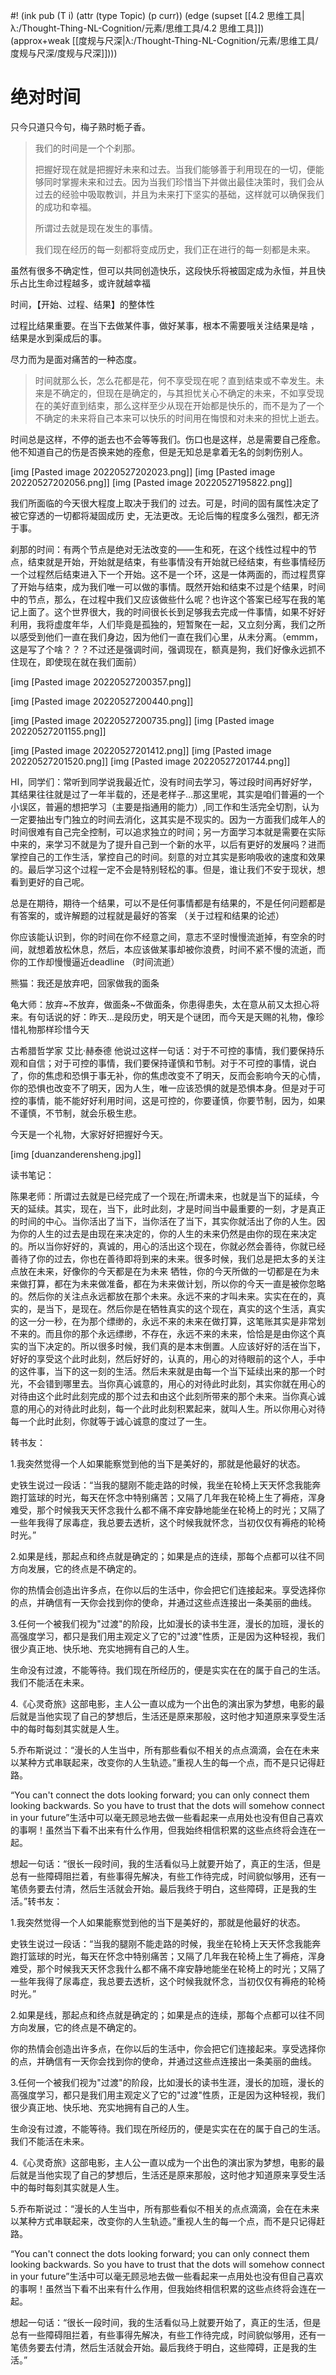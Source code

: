 #! (ink pub (T i) (attr (type Topic) (p curr)) (edge (supset [[4.2 思维工具|λ:/Thought-Thing-NL-Cognition/元素/思维工具/4.2 思维工具]]) (approx+weak [[度规与尺深|λ:/Thought-Thing-NL-Cognition/元素/思维工具/度规与尺深/度规与尺深]])))

# 绝对时间

只今只道只今句，梅子熟时栀子香。 ​

> 我们的时间是一个个刹那。
> 
> 把握好现在就是把握好未来和过去。当我们能够善于利用现在的一切，便能够同时掌握未来和过去。因为当我们珍惜当下并做出最佳决策时，我们会从过去的经验中吸取教训，并且为未来打下坚实的基础，这样就可以确保我们的成功和幸福。
> 
> 所谓过去就是现在发生的事情。
> 
> 我们现在经历的每一刻都将变成历史，我们正在进行的每一刻都是未来。


虽然有很多不确定性，但可以共同创造快乐，这段快乐将被固定成为永恒，并且快乐占比生命过程越多，或许就越幸福

时间，【开始、过程、结果】的整体性

过程比结果重要。在当下去做某件事，做好某事，根本不需要哦关注结果是啥 ，结果是水到渠成后的事。

尽力而为是面对痛苦的一种态度。

> 时间就那么长，怎么花都是花，何不享受现在呢？直到结束或不幸发生。未来是不确定的，但现在是确定的，与其担忧关心不确定的未来，不如享受现在的美好直到结束，那么这样至少从现在开始都是快乐的，而不是为了一个不确定的未来将自己本来可以快乐的时间用在悔恨和对未来的担忧上逝去。

时间总是这样，不停的逝去也不会等等我们。伤口也是这样，总是需要自己痊愈。他不知道自己的伤是否换来她的痊愈，但是无知总是拿着无名的剑刺伤别人。


[img [Pasted image 20220527202023.png]]
[img [Pasted image 20220527202056.png]] 
  [img [Pasted image 20220527195822.png]]

我们所面临的今天很大程度上取决于我们的 过去。可是，时间的固有属性决定了被它穿透的一切都将凝固成历 史，无法更改。无论后悔的程度多么强烈，都无济于事。


刹那的时间：有两个节点是绝对无法改变的——生和死，在这个线性过程中的节点，结束就是开始，开始就是结束，有些事情没有开始就已经结束，有些事情经历一个过程然后结束进入下一个开始。这不是一个环，这是一体两面的，而过程贯穿了开始与结束，成为我们唯一可以做的事情。既然开始和结束不过是个结果，时间中的节点，那么，在过程中我们又应该做些什么呢？也许这个答案已经写在我的笔记上面了。这个世界很大，我的时间很长长到足够我去完成一件事情，如果不好好利用，我将虚度年华，人们毕竟是孤独的，短暂聚在一起，又立刻分离，我们之所以感受到他们一直在我们身边，因为他们一直在我们心里，从未分离。（emmm，这是写了个啥？？？不过还是强调时间，强调现在，额真是狗，我们好像永远抓不住现在，即使现在就在我们面前）



[img [Pasted image 20220527200357.png]]

[img [Pasted image 20220527200440.png]]

[img [Pasted image 20220527200735.png]]
[img [Pasted image 20220527201155.png]]

[img [Pasted image 20220527201412.png]]
[img [Pasted image 20220527201520.png]]
[img [Pasted image 20220527201744.png]]


HI，同学们：常听到同学说我最近忙，没有时间去学习，等过段时间再好好学，其结果往往就是过了一年半载的，还是老样子…那这里呢，其实是咱们普遍的一个小误区，普遍的想把学习（主要是指通用的能力）,同工作和生活完全切割，认为一定要抽出专门独立的时间去消化，这其实是不现实的。因为一方面我们成年人的时间很难有自己完全控制，可以追求独立的时间；另一方面学习本就是需要在实际中来的，来学习不就是为了提升自己到一个新的水平，以后有更好的发展吗？进而掌控自己的工作生活，掌控自己的时间。刻意的对立其实是影响吸收的速度和效果的。最后学习这个过程一定不会是特别轻松的事。但是，谁让我们不安于现状，想看到更好的自己呢。
  


总是在期待，期待一个结果，可以不是任何事情都是有结果的，不是任何问题都是有答案的，或许解题的过程就是最好的答案
（关于过程和结果的论述）



你应该能认识到，你的时间在你不经意之间，意志不坚时慢慢流逝掉，有空余的时间，就想着放松休息，然后，本应该做某事却被你浪费，时间不紧不慢的流逝，而你的工作却慢慢逼近deadline
（时间流逝）


熊猫：我还是放弃吧，回家做我的面条

龟大师：放弃~不放弃，做面条~不做面条，你患得患失，太在意从前又太担心将来。有句话说的好：昨天...是段历史，明天是个谜团，而今天是天赐的礼物，像珍惜礼物那样珍惜今天

古希腊哲学家 艾比·赫泰德 他说过这样一句话：对于不可控的事情，我们要保持乐观和自信；对于可控的事情，我们要保持谨慎和节制。对于不可控的事情，说白了，你的焦虑和恐惧于事无补，你的焦虑改变不了明天，反而会影响今天的心情，你的恐惧也改变不了明天，因为人生，唯一应该恐惧的就是恐惧本身。但是对于可控的事情，能不能好好利用时间，这是可控的，你要谨慎，你要节制，因为，如果不谨慎，不节制，就会乐极生悲。

今天是一个礼物，大家好好把握好今天。


[img [duanzanderensheng.jpg]]


读书笔记：

陈果老师：所谓过去就是已经完成了一个现在;所谓未来，也就是当下的延续，今天的延续。其实，现在，当下，此时此刻，才是时间当中最重要的一刻，才是真正的时间的中心。当你活出了当下，当你活在了当下，其实你就活出了你的人生。因为你的人生的过去是由现在来决定的，你的人生的未来仍然是由你的现在来决定的。所以当你好好的，真诚的，用心的活出这个现在，你就必然会善待，你就已经善待了你的过去，你也在善待即将到来的未来。很多时候，我们总是把太多的关注点放在未来，好像你的今天都是在为未来 牺牲，你的今天所做的一切都是在为未来做打算，都在为未来做准备，都在为未来做计划，所以你的今天一直是被你忽略的。然后你的关注点永远都放在那个未来。永远不来的才叫未来。实实在在的，真实的，是当下，是现在。然后你是在牺牲真实的这个现在，真实的这个生活，真实的这一分一秒，在为那个缥缈的，永远不来的未来在做打算，这笔账其实是非常划不来的。而且你的那个永远缥缈，不存在，永远不来的未来，恰恰是是由你这个真实的当下决定的。所以很多时候，我们真的是本末倒置。人应该好好的活在当下，好好的享受这个此时此刻，然后好好的，认真的，用心的对待眼前的这个人，手中的这件事，当下的这一刻的生活。然后未来就是由每一个当下延续出来的那一个时光，不会错到哪里去。当你真心诚意的，用心的对待此时此刻，其实你就在用心的对待由这个此时此刻完成的那个过去和由这个此刻所带来的那个未来。当你真心诚意的用心的对待此时此刻，每一个此时此刻积累起来，就叫人生。所以你用心对待每一个此时此刻，你就等于诚心诚意的度过了一生。

转书友：

1.我突然觉得一个人如果能察觉到他的当下是美好的，那就是他最好的状态。

史铁生说过一段话：“当我的腿刚不能走路的时候，我坐在轮椅上天天怀念我能奔跑打篮球的时光，每天在怀念中特别痛苦；又隔了几年我在轮椅上生了褥疮，浑身难受，那个时候我天天怀念我什么都不痛不痒安静地能坐在轮椅上的时光；又隔了一些年我得了尿毒症，我总要去透析，这个时候我就怀念，当初仅仅有褥疮的轮椅时光。”

2.如果是线，那起点和终点就是确定的；如果是点的连续，那每个点都可以往不同方向发展，它的终点是不确定的。

你的热情会创造出许多点，在你以后的生活中，你会把它们连接起来。享受选择你的点，并确信有一天你会找到你的使命，并通过这些点连接出一条美丽的曲线。

3.任何一个被我们视为"过渡"的阶段，比如漫长的读书生涯，漫长的加班，漫长的高强度学习，都只是我们用主观定义了它的"过渡"性质，正是因为这种轻视，我们很少真正地、快乐地、充实地拥有自己的人生。

生命没有过渡，不能等待。我们现在所经历的，便是实实在在的属于自己的生活。我们不能活在未来。

4.《心灵奇旅》这部电影，主人公一直以成为一个出色的演出家为梦想，电影的最后就是当他实现了自己的梦想后，生活还是原来那般，这时他才知道原来享受生活中的每时每刻其实就是人生。

5.乔布斯说过：“漫长的人生当中，所有那些看似不相关的点点滴滴，会在在未来以某种方式串联起来，改变你的人生轨迹。” ​​​重视人生的每一个点，而不是只记得赶路。

“You can't connect the dots looking forward; you can only connect them looking backwards. So you have to trust that the dots will somehow connect in your future”生活中可以毫无顾忌地去做一些看起来一点用处也没有但自己喜欢的事啊！虽然当下看不出来有什么作用，但我始终相信积累的这些点终将会连在一起。

想起一句话：“很长一段时间，我的生活看似马上就要开始了，真正的生活，但是总有一些障碍阻拦着，有些事得先解决，有些工作待完成，时间貌似够用，还有一笔债务要去付清，然后生活就会开始。最后我终于明白，这些障碍，正是我的生活。”转书友：

1.我突然觉得一个人如果能察觉到他的当下是美好的，那就是他最好的状态。

史铁生说过一段话：“当我的腿刚不能走路的时候，我坐在轮椅上天天怀念我能奔跑打篮球的时光，每天在怀念中特别痛苦；又隔了几年我在轮椅上生了褥疮，浑身难受，那个时候我天天怀念我什么都不痛不痒安静地能坐在轮椅上的时光；又隔了一些年我得了尿毒症，我总要去透析，这个时候我就怀念，当初仅仅有褥疮的轮椅时光。”

2.如果是线，那起点和终点就是确定的；如果是点的连续，那每个点都可以往不同方向发展，它的终点是不确定的。

你的热情会创造出许多点，在你以后的生活中，你会把它们连接起来。享受选择你的点，并确信有一天你会找到你的使命，并通过这些点连接出一条美丽的曲线。

3.任何一个被我们视为"过渡"的阶段，比如漫长的读书生涯，漫长的加班，漫长的高强度学习，都只是我们用主观定义了它的"过渡"性质，正是因为这种轻视，我们很少真正地、快乐地、充实地拥有自己的人生。

生命没有过渡，不能等待。我们现在所经历的，便是实实在在的属于自己的生活。我们不能活在未来。

4.《心灵奇旅》这部电影，主人公一直以成为一个出色的演出家为梦想，电影的最后就是当他实现了自己的梦想后，生活还是原来那般，这时他才知道原来享受生活中的每时每刻其实就是人生。

5.乔布斯说过：“漫长的人生当中，所有那些看似不相关的点点滴滴，会在在未来以某种方式串联起来，改变你的人生轨迹。” ​​​重视人生的每一个点，而不是只记得赶路。

“You can't connect the dots looking forward; you can only connect them looking backwards. So you have to trust that the dots will somehow connect in your future”生活中可以毫无顾忌地去做一些看起来一点用处也没有但自己喜欢的事啊！虽然当下看不出来有什么作用，但我始终相信积累的这些点终将会连在一起。

想起一句话：“很长一段时间，我的生活看似马上就要开始了，真正的生活，但是总有一些障碍阻拦着，有些事得先解决，有些工作待完成，时间貌似够用，还有一笔债务要去付清，然后生活就会开始。最后我终于明白，这些障碍，正是我的生活。”